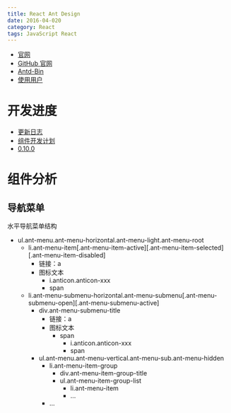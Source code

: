 ```yaml
---
title: React Ant Design
date: 2016-04-020
category: React
tags: JavaScript React
---
```


- [官网](http://ant.design/)
- [GitHub 官网](https://github.com/ant-design/ant-design)
- [Antd-Bin](https://github.com/ant-design/antd-bin)
- [使用用户](https://github.com/ant-design/ant-design/issues/477)

# 开发进度
- [更新日志](https://github.com/ant-design/ant-design/blob/master/CHANGELOG.md)
- [组件开发计划](https://github.com/ant-design/ant-design/issues/9)
- [0.10.0](https://github.com/ant-design/ant-design/issues/276)


# 组件分析
## 导航菜单
水平导航菜单结构
- ul.ant-menu.ant-menu-horizontal.ant-menu-light.ant-menu-root
    - li.ant-menu-item[.ant-menu-item-active][.ant-menu-item-selected][.ant-menu-item-disabled]
        - 链接：a
        - 图标文本
            - i.anticon.anticon-xxx
            - span
    - li.ant-menu-submenu-horizontal.ant-menu-submenu[.ant-menu-submenu-open][.ant-menu-submenu-active]
        - div.ant-menu-submenu-title
            - 链接：a
            - 图标文本
                - span
                    - i.anticon.anticon-xxx
                    - span
        - ul.ant-menu.ant-menu-vertical.ant-menu-sub.ant-menu-hidden
            - li.ant-menu-item-group
                - div.ant-menu-item-group-title
                - ul.ant-menu-item-group-list
                    - li.ant-menu-item
                    - ...
            - ...
